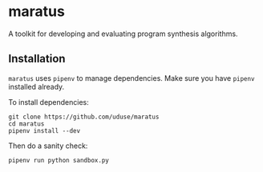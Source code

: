 # maratus
A toolkit for developing and evaluating program synthesis algorithms.

## Installation
`maratus` uses `pipenv` to manage dependencies. Make sure you have `pipenv` installed already.

To install dependencies:
```
git clone https://github.com/uduse/maratus
cd maratus
pipenv install --dev
```

Then do a sanity check:
```
pipenv run python sandbox.py
```